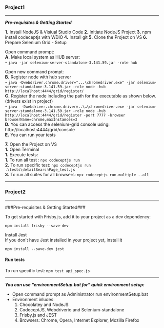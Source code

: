 ### Project1 
---
***Pre-requisites & Getting Started***

**1.** Install NodeJS & Visiual Studio Code
**2.** Initiate NodeJS Project
**3.** npm install codeceptjs with WDIO
**4.** Install git
**5.** Clone the Project on VS
**6.** Prepare Selenium Grid - Setup  

Open command prompt:  
             **A.** Make local system as HUB server:     
                 - ``` java -jar selenium-server-standalone-3.141.59.jar -role hub ``` 

Open new command prompt:    				 
             **B.** Register node with hub server    
                 - ```java -Dwebdriver.chrome.driver="...\chromedriver.exe" -jar selenium-server-standalone-3.141.59.jar -role node -hub http://localhost:4444/grid/register/```          
             **C.** Register the node including the path for the executable as shown below.(drivers exist in project)    
                 - ```java  -Dwebdriver.chrome.driver=..\…\chromedriver.exe -jar selenium-server-standalone-3.141.59.jar -role node -hub http://localhost:4444/grid/register -port 7777 -browser browserName=chrome,maxInstances=3```   
             **D.** You can access the selenium-grid console using: http://localhost:4444/grid/console       
             **E.** You can run your tests  

**7.** Open the Project on VS     
     **1.** Open Terminal    
        **1.** Execute tests:    
             **1.** To run all test : ``` npx codeceptjs run  ```    
             **2.** To run specific test: ``` npx codeceptjs run .\tests\detailSearchPage_test.js     ```    
             **3.** To run all suites for all browsers: ``` npx codeceptjs run-multiple --all  ```    

----

### Project2 
---
###Pre-requisites & Getting Started###

To get started with Frisby.js, add it to your project as a dev dependency:  

```npm install frisby --save-dev```  

Install Jest  
If you don't have Jest installed in your project yet, install it  

```npm install --save-dev jest```

#### Run tests ####

To run specific test: ```npm test api_spec.js```

----
***You can use "environmentSetup.bat for" quick environment setup:***
- Open command prompt as Administrator run environmentSetup.bat
- Environment inludes:
    1. Chocolatey and NodeJS
    2. CodeceptJS, Webdriverio and Selenium-standalone
    3. Frisby.js and JEST
    4. Browsers: Chrome, Opera, Internet Explorer, Mozilla Firefox